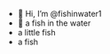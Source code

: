 - 👋 Hi, I’m @fishinwater1 
- 👋 a fish in the water 
- a little fish 
- a fish 
<!---
fishinwater1/fishinwater1 is a ✨ special ✨ repository because its `README.md` (this file) appears on your GitHub profile.
You can click the Preview link to take a look at your changes.
--->
